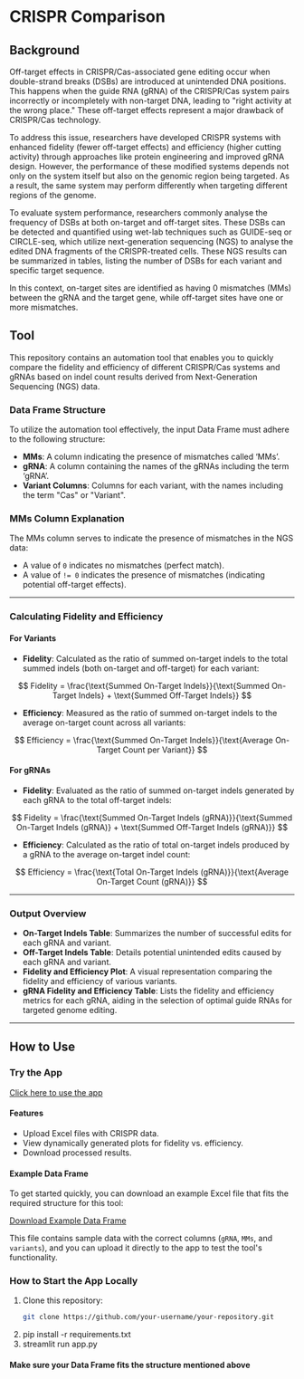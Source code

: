 # CRISPR Comparison

## Background
Off-target effects in CRISPR/Cas-associated gene editing occur when double-strand breaks (DSBs) are introduced at unintended DNA positions. This happens when the guide RNA (gRNA) of the CRISPR/Cas system pairs incorrectly or incompletely with non-target DNA, leading to "right activity at the wrong place." These off-target effects represent a major drawback of CRISPR/Cas technology.

To address this issue, researchers have developed CRISPR systems with enhanced fidelity (fewer off-target effects) and efficiency (higher cutting activity) through approaches like protein engineering and improved gRNA design. However, the performance of these modified systems depends not only on the system itself but also on the genomic region being targeted. As a result, the same system may perform differently when targeting different regions of the genome.

To evaluate system performance, researchers commonly analyse the frequency of DSBs at both on-target and off-target sites. These DSBs can be detected and quantified using wet-lab techniques such as GUIDE-seq or CIRCLE-seq, which utilize next-generation sequencing (NGS) to analyse the edited DNA fragments of the CRISPR-treated cells. These NGS results can be summarized in tables, listing the number of DSBs for each variant and specific target sequence.

In this context, on-target sites are identified as having 0 mismatches (MMs) between the gRNA and the target gene, while off-target sites have one or more mismatches.

## Tool
This repository contains an automation tool that enables you to quickly compare the fidelity and efficiency of different CRISPR/Cas systems and gRNAs based on indel count results derived from Next-Generation Sequencing (NGS) data.

### Data Frame Structure
To utilize the automation tool effectively, the input Data Frame must adhere to the following structure:
- **MMs**: A column indicating the presence of mismatches called ‘MMs’.
- **gRNA**: A column containing the names of the gRNAs including the term ‘gRNA’.
- **Variant Columns**: Columns for each variant, with the names including the term "Cas" or "Variant".

### MMs Column Explanation
The MMs column serves to indicate the presence of mismatches in the NGS data:
- A value of `0` indicates no mismatches (perfect match).
- A value of `!= 0` indicates the presence of mismatches (indicating potential off-target effects).

---

### Calculating Fidelity and Efficiency

#### For Variants
- **Fidelity**: Calculated as the ratio of summed on-target indels to the total summed indels (both on-target and off-target) for each variant:

$$
Fidelity = \frac{\text{Summed On-Target Indels}}{\text{Summed On-Target Indels} + \text{Summed Off-Target Indels}}
$$

- **Efficiency**: Measured as the ratio of summed on-target indels to the average on-target count across all variants:

$$
Efficiency = \frac{\text{Summed On-Target Indels}}{\text{Average On-Target Count per Variant}}
$$

#### For gRNAs
- **Fidelity**: Evaluated as the ratio of summed on-target indels generated by each gRNA to the total off-target indels:

$$
Fidelity = \frac{\text{Summed On-Target Indels (gRNA)}}{\text{Summed On-Target Indels (gRNA)} + \text{Summed Off-Target Indels (gRNA)}}
$$

- **Efficiency**: Calculated as the ratio of total on-target indels produced by a gRNA to the average on-target indel count:

$$
Efficiency = \frac{\text{Total On-Target Indels (gRNA)}}{\text{Average On-Target Count (gRNA)}}
$$

---

### Output Overview
- **On-Target Indels Table**: Summarizes the number of successful edits for each gRNA and variant.
- **Off-Target Indels Table**: Details potential unintended edits caused by each gRNA and variant.
- **Fidelity and Efficiency Plot**: A visual representation comparing the fidelity and efficiency of various variants.
- **gRNA Fidelity and Efficiency Table**: Lists the fidelity and efficiency metrics for each gRNA, aiding in the selection of optimal guide RNAs for targeted genome editing.

---

## How to Use

### Try the App
[Click here to use the app](https://crispr-comparison-fbvvn6l8s6vads2mvj5oag.streamlit.app)

#### Features
- Upload Excel files with CRISPR data.
- View dynamically generated plots for fidelity vs. efficiency.
- Download processed results.

#### Example Data Frame
To get started quickly, you can download an example Excel file that fits the required structure for this tool:

[Download Example Data Frame](./data/example_data.xlsx)

This file contains sample data with the correct columns (`gRNA`, `MMs`, and `variants`), and you can upload it directly to the app to test the tool's functionality.

### How to Start the App Locally
1. Clone this repository:
   ```bash
   git clone https://github.com/your-username/your-repository.git
2. pip install -r requirements.txt
3. streamlit run app.py

#### Make sure your Data Frame fits the structure mentioned above









